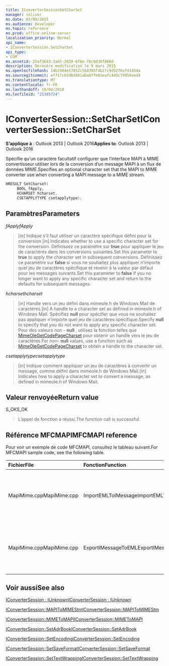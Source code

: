 ```yaml
---
title: IConverterSessionSetCharSet
manager: soliver
ms.date: 03/09/2015
ms.audience: Developer
ms.topic: reference
ms.prod: office-online-server
localization_priority: Normal
api_name:
- IConverterSession.SetCharSet
api_type:
- COM
ms.assetid: 25af3683-3a65-2d39-6f6e-76c8d36f866d
description: Dernière modification le 9 mars 2015
ms.openlocfilehash: 14b2904e57852c564395f4b27c9d5270afd1454a
ms.sourcegitcommit: ef717c65d8dd41ababffb01eafc443c79950aed4
ms.translationtype: MT
ms.contentlocale: fr-FR
ms.lasthandoff: 10/04/2018
ms.locfileid: "25385724"
---
```

# <a name="iconvertersessionsetcharset"></a><span data-ttu-id="b9408-103">IConverterSession::SetCharSet</span><span class="sxs-lookup"><span data-stu-id="b9408-103">IConverterSession::SetCharSet</span></span>

  
  
<span data-ttu-id="b9408-104">**S’applique à** : Outlook 2013 | Outlook 2016</span><span class="sxs-lookup"><span data-stu-id="b9408-104">**Applies to**: Outlook 2013 | Outlook 2016</span></span> 
  
<span data-ttu-id="b9408-105">Spécifie qu'un caractère facultatif configurer que l’interface MAPI à MIME convertisseur utiliser lors de la conversion d’un message MAPI à un flux de données MIME.</span><span class="sxs-lookup"><span data-stu-id="b9408-105">Specifies an optional character set that the MAPI to MIME converter use when converting a MAPI message to a MIME stream.</span></span>
  
```cpp
HRESULT SetCharset( 
     BOOL fApply, 
     HCHARSET hcharset, 
     CSETAPPLYTYPE csetapplytype); 
```

## <a name="parameters"></a><span data-ttu-id="b9408-106">Paramètres</span><span class="sxs-lookup"><span data-stu-id="b9408-106">Parameters</span></span>

 <span data-ttu-id="b9408-107">_fApply_</span><span class="sxs-lookup"><span data-stu-id="b9408-107">_fApply_</span></span>
  
> <span data-ttu-id="b9408-108">[in] Indique s’il faut utiliser un caractère spécifique défini pour la conversion.</span><span class="sxs-lookup"><span data-stu-id="b9408-108">[in] Indicates whether to use a specific character set for the conversion.</span></span> <span data-ttu-id="b9408-109">Définissez ce paramètre sur **true** pour appliquer le jeu de caractères dans les conversions suivantes.</span><span class="sxs-lookup"><span data-stu-id="b9408-109">Set this parameter to **true** to apply the character set in subsequent conversions.</span></span> <span data-ttu-id="b9408-110">Définissez ce paramètre sur **false** si vous ne souhaitez plus appliquer n’importe quel jeu de caractères spécifique et revenir à la valeur par défaut pour les messages suivants.</span><span class="sxs-lookup"><span data-stu-id="b9408-110">Set this parameter to **false** if you no longer want to apply any specific character set and return to the defaults for subsequent messages.</span></span> 
    
 <span data-ttu-id="b9408-111">_hcharset_</span><span class="sxs-lookup"><span data-stu-id="b9408-111">_hcharset_</span></span>
  
> <span data-ttu-id="b9408-112">[in] Handle vers un jeu défini dans mimeole.h de Windows Mail de caractères.</span><span class="sxs-lookup"><span data-stu-id="b9408-112">[in] A handle to a character set as defined in mimeole.h of Windows Mail.</span></span> <span data-ttu-id="b9408-113">Spécifiez **null** pour spécifier que vous ne souhaitez pas appliquer n’importe quel jeu de caractères spécifique.</span><span class="sxs-lookup"><span data-stu-id="b9408-113">Specify **null** to specify that you do not want to apply any specific character set.</span></span> <span data-ttu-id="b9408-114">Pour des valeurs non - **null** , utilisez la fonction telles que [MimeOleGetCodePageCharset](https://msdn.microsoft.com/library/ms714746%28VS.85%29.aspx) pour obtenir un handle vers le jeu de caractères.</span><span class="sxs-lookup"><span data-stu-id="b9408-114">For non- **null** values, use a function such as [MimeOleGetCodePageCharset](https://msdn.microsoft.com/library/ms714746%28VS.85%29.aspx) to obtain a handle to the character set.</span></span> 
    
 <span data-ttu-id="b9408-115">_csetapplytype_</span><span class="sxs-lookup"><span data-stu-id="b9408-115">_csetapplytype_</span></span>
  
> <span data-ttu-id="b9408-116">[in] Indique comment appliquer un jeu de caractères à convertir un message, comme défini dans mimeole.h de Windows Mail.</span><span class="sxs-lookup"><span data-stu-id="b9408-116">[in] Indicates how to apply a character set to convert a message, as defined in mimeole.h of Windows Mail.</span></span>
    
## <a name="return-value"></a><span data-ttu-id="b9408-117">Valeur renvoyée</span><span class="sxs-lookup"><span data-stu-id="b9408-117">Return value</span></span>

<span data-ttu-id="b9408-118">S_OK</span><span class="sxs-lookup"><span data-stu-id="b9408-118">S_OK</span></span>
  
> <span data-ttu-id="b9408-119">L’appel de fonction a réussi.</span><span class="sxs-lookup"><span data-stu-id="b9408-119">The function call is successful.</span></span>
    
## <a name="mfcmapi-reference"></a><span data-ttu-id="b9408-120">Référence MFCMAPI</span><span class="sxs-lookup"><span data-stu-id="b9408-120">MFCMAPI reference</span></span>

<span data-ttu-id="b9408-121">Pour voir un exemple de code MFCMAPI, consultez le tableau suivant.</span><span class="sxs-lookup"><span data-stu-id="b9408-121">For MFCMAPI sample code, see the following table.</span></span>
  
|<span data-ttu-id="b9408-122">**Fichier**</span><span class="sxs-lookup"><span data-stu-id="b9408-122">**File**</span></span>|<span data-ttu-id="b9408-123">**Fonction**</span><span class="sxs-lookup"><span data-stu-id="b9408-123">**Function**</span></span>|<span data-ttu-id="b9408-124">**Commentaire**</span><span class="sxs-lookup"><span data-stu-id="b9408-124">**Comment**</span></span>|
|:-----|:-----|:-----|
|<span data-ttu-id="b9408-125">MapiMime.cpp</span><span class="sxs-lookup"><span data-stu-id="b9408-125">MapiMime.cpp</span></span>  <br/> |<span data-ttu-id="b9408-126">ImportEMLToIMessage</span><span class="sxs-lookup"><span data-stu-id="b9408-126">ImportEMLToIMessage</span></span>  <br/> |<span data-ttu-id="b9408-127">MFCMAPI utilise MimeToMAPI pour convertir un fichier EML à un message MAPI.</span><span class="sxs-lookup"><span data-stu-id="b9408-127">MFCMAPI uses MimeToMAPI to convert an EML file to a MAPI message.</span></span>  <br/> |
|<span data-ttu-id="b9408-128">MapiMime.cpp</span><span class="sxs-lookup"><span data-stu-id="b9408-128">MapiMime.cpp</span></span>  <br/> |<span data-ttu-id="b9408-129">ExportIMessageToEML</span><span class="sxs-lookup"><span data-stu-id="b9408-129">ExportIMessageToEML</span></span>  <br/> |<span data-ttu-id="b9408-130">MFCMAPI utilise MAPIToMIMEStm pour convertir un message MAPI dans un fichier EML.</span><span class="sxs-lookup"><span data-stu-id="b9408-130">MFCMAPI uses MAPIToMIMEStm to convert a MAPI message to an EML file.</span></span>  <br/> |
   
## <a name="see-also"></a><span data-ttu-id="b9408-131">Voir aussi</span><span class="sxs-lookup"><span data-stu-id="b9408-131">See also</span></span>



[<span data-ttu-id="b9408-132">IConverterSession : IUnknown</span><span class="sxs-lookup"><span data-stu-id="b9408-132">IConverterSession : IUnknown</span></span>](iconvertersessioniunknown.md)
  
[<span data-ttu-id="b9408-133">IConverterSession::MAPIToMIMEStm</span><span class="sxs-lookup"><span data-stu-id="b9408-133">IConverterSession::MAPIToMIMEStm</span></span>](iconvertersession-mapitomimestm.md)
  
[<span data-ttu-id="b9408-134">IConverterSession::MIMEToMAPI</span><span class="sxs-lookup"><span data-stu-id="b9408-134">IConverterSession::MIMEToMAPI</span></span>](iconvertersession-mimetomapi.md)
  
[<span data-ttu-id="b9408-135">IConverterSession::SetAdrBook</span><span class="sxs-lookup"><span data-stu-id="b9408-135">IConverterSession::SetAdrBook</span></span>](iconvertersession-setadrbook.md)
  
[<span data-ttu-id="b9408-136">IConverterSession::SetEncoding</span><span class="sxs-lookup"><span data-stu-id="b9408-136">IConverterSession::SetEncoding</span></span>](iconvertersession-setencoding.md)
  
[<span data-ttu-id="b9408-137">IConverterSession::SetSaveFormat</span><span class="sxs-lookup"><span data-stu-id="b9408-137">IConverterSession::SetSaveFormat</span></span>](iconvertersession-setsaveformat.md)
  
[<span data-ttu-id="b9408-138">IConverterSession::SetTextWrapping</span><span class="sxs-lookup"><span data-stu-id="b9408-138">IConverterSession::SetTextWrapping</span></span>](iconvertersession-settextwrapping.md)


